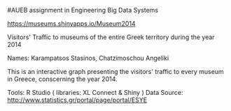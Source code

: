 #AUEB assignment in Engineering Big Data Systems

https://museums.shinyapps.io/Museum2014

Visitors' Traffic to museums of the entire Greek territory during the year 2014

Names: Karampatsos Stasinos,
       Chatzimoschou Angeliki
       
This is an interactive graph presenting the visitors' traffic to every museum in Greece, conscerning the year 2014.

Tools: R Studio ( libraries: XL Connect & Shiny )
Data Source: http://www.statistics.gr/portal/page/portal/ESYE
